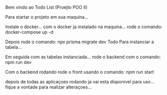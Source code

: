Bem vindo ao Todo List (Proejto POO II)

Para startar o projeto em sua maquina... 

Instale o docker...
com o docker ja instalado na maquina...
rode o comando: docker-compose up -d

Depois rode o comando: npx prisma migrate dev Todo 
Para instanciar a tabela...

Em seguida com as tabelas instanciada...
rode o backend com o comando: npm run dev

Com o backend rodando rode o front usando o comando: npm run start

depois de todas as aplicaçoes rodando ja vai esta disponivel para uso...
fique a vontade para realizar alteraçoes...
